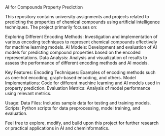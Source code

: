 AI for Compounds Property Prediction

This repository contains university assignments and projects related to predicting the properties of chemical compounds using artificial intelligence techniques. The project primarily focuses on:

Exploring Different Encoding Methods: Investigation and implementation of various encoding techniques to represent chemical compounds effectively for machine learning models.
AI Models: Development and evaluation of AI models for predicting compound properties based on the encoded representations.
Data Analysis: Analysis and visualization of results to assess the performance of different encoding methods and AI models.

Key Features:
Encoding Techniques: Examples of encoding methods such as one-hot encoding, graph-based encoding, and others.
Model Implementations: Code for different machine learning and AI models used in property prediction.
Evaluation Metrics: Analysis of model performance using relevant metrics.

Usage:
Data Files: Includes sample data for testing and training models.
Scripts: Python scripts for data preprocessing, model training, and evaluation.

Feel free to explore, modify, and build upon this project for further research or practical applications in AI and cheminformatics.

